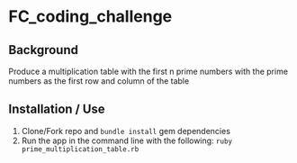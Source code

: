 # FC_coding_challenge

## Background
Produce a multiplication table with the first n prime numbers with the prime numbers as the first row and column of the table

## Installation / Use
1) Clone/Fork repo and `bundle install` gem dependencies
2) Run the app in the command line with the following: `ruby prime_multiplication_table.rb`
